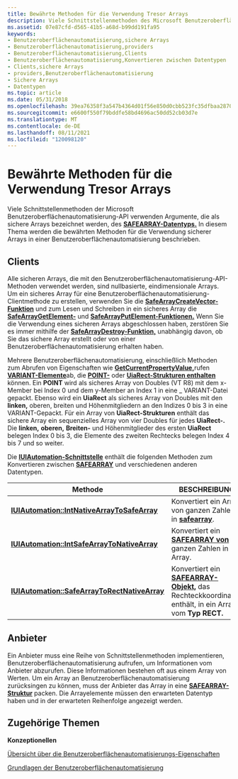 ```yaml
---
title: Bewährte Methoden für die Verwendung Tresor Arrays
description: Viele Schnittstellenmethoden des Microsoft Benutzeroberflächenautomatisierung \ 32; API-Take-Argumente, die als sichere Arrays bezeichnet werden, des SAFEARRAY-Datentyps. In diesem Thema werden die bewährten Methoden für die Verwendung sicherer Arrays in einer Benutzeroberflächenautomatisierung beschrieben.
ms.assetid: 07e87cfd-d565-41b5-a68d-b99dd191fa95
keywords:
- Benutzeroberflächenautomatisierung,sichere Arrays
- Benutzeroberflächenautomatisierung,providers
- Benutzeroberflächenautomatisierung,Clients
- Benutzeroberflächenautomatisierung,Konvertieren zwischen Datentypen
- Clients,sichere Arrays
- providers,Benutzeroberflächenautomatisierung
- Sichere Arrays
- Datentypen
ms.topic: article
ms.date: 05/31/2018
ms.openlocfilehash: 39ea76358f3a547b4364d01f56e850d0cbb523fc35dfbaa2870448f70c6ad5ae
ms.sourcegitcommit: e6600f550f79bddfe58bd4696ac50dd52cb03d7e
ms.translationtype: MT
ms.contentlocale: de-DE
ms.lasthandoff: 08/11/2021
ms.locfileid: "120098120"
---
```

# <a name="best-practices-for-using-safe-arrays"></a>Bewährte Methoden für die Verwendung Tresor Arrays

Viele Schnittstellenmethoden der Microsoft Benutzeroberflächenautomatisierung-API verwenden Argumente, die als sichere Arrays bezeichnet werden, des [**SAFEARRAY-Datentyps.**](/windows/win32/api/oaidl/ns-oaidl-safearray) In diesem Thema werden die bewährten Methoden für die Verwendung sicherer Arrays in einer Benutzeroberflächenautomatisierung beschrieben.

## <a name="clients"></a>Clients

Alle sicheren Arrays, die mit den Benutzeroberflächenautomatisierung-API-Methoden verwendet werden, sind nullbasierte, eindimensionale Arrays. Um ein sicheres Array für eine Benutzeroberflächenautomatisierung-Clientmethode zu erstellen, verwenden Sie die [**SafeArrayCreateVector-Funktion**](/previous-versions/windows/desktop/api/oleauto/nf-oleauto-safearraycreatevector) und zum Lesen und Schreiben in ein sicheres Array die [**SafeArrayGetElement-**](/previous-versions/windows/desktop/api/oleauto/nf-oleauto-safearraygetelement) und [**SafeArrayPutElement-Funktionen.**](/previous-versions/windows/desktop/api/oleauto/nf-oleauto-safearrayputelement) Wenn Sie die Verwendung eines sicheren Arrays abgeschlossen haben, zerstören Sie es immer mithilfe der [**SafeArrayDestroy-Funktion,**](/windows/desktop/api/oleauto/nf-oleauto-safearraydestroy) unabhängig davon, ob Sie das sichere Array erstellt oder von einer Benutzeroberflächenautomatisierung erhalten haben.

Mehrere Benutzeroberflächenautomatisierung, einschließlich Methoden zum Abrufen von Eigenschaften wie [**GetCurrentPropertyValue,**](/windows/desktop/api/UIAutomationClient/nf-uiautomationclient-iuiautomationelement-getcurrentpropertyvalue)rufen [**VARIANT-Elemente**](/windows/win32/api/oaidl/ns-oaidl-variant)ab, die [**POINT-**](/previous-versions//dd162805(v=vs.85)) oder [**UiaRect-Strukturen enthalten**](/windows/desktop/api/UIAutomationCore/ns-uiautomationcore-uiarect) können. Ein **POINT** wird als sicheres Array von Doubles (VT R8) mit dem x-Member bei Index 0 und dem y-Member an Index 1 in eine  \_ VARIANT-Datei gepackt.   Ebenso wird  ein **UiaRect** als sicheres Array von Doubles mit den  **linken,** oberen, breiten und Höhenmitgliedern an den Indizes 0 bis 3 in eine VARIANT-Gepackt.  Für ein Array von **UiaRect-Strukturen** enthält das sichere Array ein sequenzielles Array von vier Doubles für jedes **UiaRect-.** Die **linken,** **oberen,**  **Breiten-** und Höhenmitglieder des ersten **UiaRect** belegen Index 0 bis 3, die Elemente des zweiten Rechtecks belegen Index 4 bis 7 und so weiter.

Die [**IUIAutomation-Schnittstelle**](/windows/desktop/api/UIAutomationClient/nn-uiautomationclient-iuiautomation) enthält die folgenden Methoden zum Konvertieren zwischen [**SAFEARRAY**](/windows/win32/api/oaidl/ns-oaidl-safearray) und verschiedenen anderen Datentypen.



| Methode                                                                                               | BESCHREIBUNG                                                                                                     |
|------------------------------------------------------------------------------------------------------|-----------------------------------------------------------------------------------------------------------------|
| [**IUIAutomation::IntNativeArrayToSafeArray**](/windows/desktop/api/UIAutomationClient/nf-uiautomationclient-iuiautomation-intnativearraytosafearray)   | Konvertiert ein Array von ganzen Zahlen in [**safearray**](/windows/win32/api/oaidl/ns-oaidl-safearray).                                          |
| [**IUIAutomation::IntSafeArrayToNativeArray**](/windows/desktop/api/UIAutomationClient/nf-uiautomationclient-iuiautomation-intsafearraytonativearray)   | Konvertiert ein [**SAFEARRAY von**](/windows/win32/api/oaidl/ns-oaidl-safearray) ganzen Zahlen in ein Array.                                          |
| [**IUIAutomation::SafeArrayToRectNativeArray**](/windows/desktop/api/UIAutomationClient/nf-uiautomationclient-iuiautomation-safearraytorectnativearray) | Konvertiert ein [**SAFEARRAY-Objekt,**](/windows/win32/api/oaidl/ns-oaidl-safearray) das Rechteckkoordinaten enthält, in ein Array vom **Typ RECT.** |



 

## <a name="providers"></a>Anbieter

Ein Anbieter muss eine Reihe von Schnittstellenmethoden implementieren, Benutzeroberflächenautomatisierung aufrufen, um Informationen vom Anbieter abzurufen. Diese Informationen bestehen oft aus einem Array von Werten. Um ein Array an Benutzeroberflächenautomatisierung zurücksingen zu können, muss der Anbieter das Array in eine [**SAFEARRAY-Struktur**](/windows/win32/api/oaidl/ns-oaidl-safearray) packen. Die Arrayelemente müssen den erwarteten Datentyp haben und in der erwarteten Reihenfolge angezeigt werden.

## <a name="related-topics"></a>Zugehörige Themen

<dl> <dt>

**Konzeptionellen**
</dt> <dt>

[Übersicht über die Benutzeroberflächenautomatisierungs-Eigenschaften](uiauto-propertiesoverview.md)
</dt> <dt>

[Grundlagen der Benutzeroberflächenautomatisierung](entry-uiautocore-overview.md)
</dt> </dl>

 

 